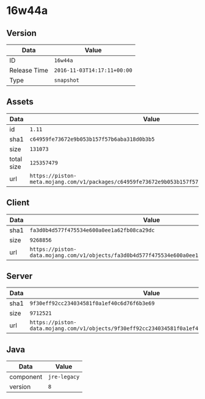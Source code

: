 # 16w44a

## Version

|**Data**        | **Value**                 |
|----------------|-------------------------|
| ID   | ```16w44a```   |
| Release Time   | ```2016-11-03T14:17:11+00:00```   |
| Type   | ```snapshot```   |

## Assets

|**Data**        | **Value**                 |
|----------------|-------------------------|
| id   | ```1.11```   |
| sha1   | ```c64959fe73672e9b053b157f57b6aba318d0b3b5```   |
| size   | ```131073```   |
| total size  | ```125357479```  |
| url       | ```https://piston-meta.mojang.com/v1/packages/c64959fe73672e9b053b157f57b6aba318d0b3b5/1.11.json``` |

## Client

|**Data**        | **Value**                 |
|----------------|-------------------------|
| sha1   | ```fa3d0b4d577f475534e600a0ee1a62fb08ca29dc```   |
| size   | ```9268856```   |
| url       | ```https://piston-data.mojang.com/v1/objects/fa3d0b4d577f475534e600a0ee1a62fb08ca29dc/client.jar``` |

## Server

|**Data**        | **Value**                 |
|----------------|-------------------------|
| sha1   | ```9f30eff92cc234034581f0a1ef40c6d76f6b3e69```   |
| size   | ```9712521```   |
| url       | ```https://piston-data.mojang.com/v1/objects/9f30eff92cc234034581f0a1ef40c6d76f6b3e69/server.jar``` |

## Java

|**Data**        | **Value**                 |
|----------------|-------------------------|
| component   | ```jre-legacy```   |
| version   | ```8```   |